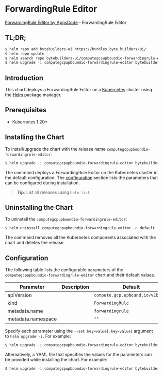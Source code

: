 # ForwardingRule Editor

[ForwardingRule Editor by AppsCode](https://byte.builders) - ForwardingRule Editor

## TL;DR;

```bash
$ helm repo add bytebuilders-ui https://bundles.byte.builders/ui/
$ helm repo update
$ helm search repo bytebuilders-ui/computegcpupboundio-forwardingrule-editor --version=v0.4.18
$ helm upgrade -i computegcpupboundio-forwardingrule-editor bytebuilders-ui/computegcpupboundio-forwardingrule-editor -n default --create-namespace --version=v0.4.18
```

## Introduction

This chart deploys a ForwardingRule Editor on a [Kubernetes](http://kubernetes.io) cluster using the [Helm](https://helm.sh) package manager.

## Prerequisites

- Kubernetes 1.20+

## Installing the Chart

To install/upgrade the chart with the release name `computegcpupboundio-forwardingrule-editor`:

```bash
$ helm upgrade -i computegcpupboundio-forwardingrule-editor bytebuilders-ui/computegcpupboundio-forwardingrule-editor -n default --create-namespace --version=v0.4.18
```

The command deploys a ForwardingRule Editor on the Kubernetes cluster in the default configuration. The [configuration](#configuration) section lists the parameters that can be configured during installation.

> **Tip**: List all releases using `helm list`

## Uninstalling the Chart

To uninstall the `computegcpupboundio-forwardingrule-editor`:

```bash
$ helm uninstall computegcpupboundio-forwardingrule-editor -n default
```

The command removes all the Kubernetes components associated with the chart and deletes the release.

## Configuration

The following table lists the configurable parameters of the `computegcpupboundio-forwardingrule-editor` chart and their default values.

|     Parameter      | Description |                   Default                   |
|--------------------|-------------|---------------------------------------------|
| apiVersion         |             | <code>compute.gcp.upbound.io/v1beta1</code> |
| kind               |             | <code>ForwardingRule</code>                 |
| metadata.name      |             | <code>forwardingrule</code>                 |
| metadata.namespace |             | <code>""</code>                             |


Specify each parameter using the `--set key=value[,key=value]` argument to `helm upgrade -i`. For example:

```bash
$ helm upgrade -i computegcpupboundio-forwardingrule-editor bytebuilders-ui/computegcpupboundio-forwardingrule-editor -n default --create-namespace --version=v0.4.18 --set apiVersion=compute.gcp.upbound.io/v1beta1
```

Alternatively, a YAML file that specifies the values for the parameters can be provided while
installing the chart. For example:

```bash
$ helm upgrade -i computegcpupboundio-forwardingrule-editor bytebuilders-ui/computegcpupboundio-forwardingrule-editor -n default --create-namespace --version=v0.4.18 --values values.yaml
```
